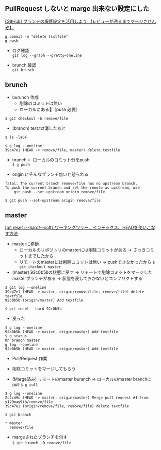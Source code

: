 ## PullRequest しないと marge 出来ない設定にした
[[GitHub] ブランチの保護設定を活用しよう 【レビューが通るまでマージさせんぞ】](https://dev.classmethod.jp/tool/github/protect-branch/)

`g commit -m "delete tsxtfile"`  
`g push`

- ログ確認  
`git log --graph --pretty=oneline`

- brunch 確認  
`git brunch`

## brunch
- burunch 作成 
    - 削除のコミットは無い
    - ローカルにある（push 必要） 
    
`$ git checkout -b remove/file`

- (branch) test.txt消したあと  
```
$ ls -laGF

$ g log --oneline`  
39c47e1 (HEAD -> remove/file, master) delete textfile
```

- brunch <- ローカルのコミット分をpush  
`$ g push`

- origin にそんなブランチ無いと怒られる
```
fatal: The current branch remove/file has no upstream branch.
To push the current branch and set the remote as upstream, use
    git push --set-upstream origin remove/file
```
`$ git push --set-upstream origin remove/file`

## master
[[git reset (--hard/--soft)]ワーキングツリー、インデックス、HEADを使いこなす方法](https://qiita.com/shuntaro_tamura/items/db1aef9cf9d78db50ffe)
- masterに移動  
    - ローカルのリポジトリのmasterには削除コミットがある
        -> さっきコミットまでしたから
    - リモートのmasterには削除コミットは無い
        -> pushできなかったから
`$ git checkout master`
- (master) 92c0b5bの状態に戻す
    -> リモートで削除コミットをマージしたmasterブランチがある
    -> 状態を戻しておかないとコンフリクトする
```
$ git log --oneline  
39c47e1 (HEAD -> master, origin/remove/file, remove/file) delete textfile
92c0b5b (origin/master) Add textfile
``` 
`$ git reset --hard 92c0b5b`  

- 戻った  
```
$ g log --oneline`  
92c0b5b (HEAD -> master, origin/master) Add textfile  
$ g status  
On branch master
g log --oneline`  
92c0b5b (HEAD -> master, origin/master) Add textfile
```
- Pull/Request 作業
- 削除コミットをマージしてもらう

- (Marge済み) リモートのmaster buranch -> ローカルのmaster branchにpull
`$ g pull`

```
$ g log --oneline
2c4c49c (HEAD -> master, origin/master) Merge pull request #1 from y129may9th/remove/file
39c47e1 (origin/remove/file, remove/file) delete textfile
```

`$ git branch`
```
* master
  remove/file
```

- margeされたブランチを消す  
`$ git branch -D remove/file`
